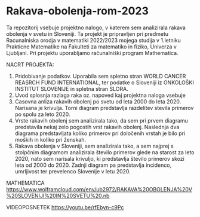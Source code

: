# Rakava-obolenja-rom-2023
Ta repozitorij vsebuje projektno nalogo, v katerem sem analizirala rakava obolenja v svetu in Sloveniji. Ta projekt je pripravljen pri predmetu Racunalniska orodja v matematiki 2022/2023 mojega studija v 1.letniku Prakticne Matematike na Fakulteti za matematiko in fiziko, Univerza v Ljubljani.
Pri projektu uporabljamo računalniški program Mathematica.

NACRT PROJEKTA:
1. Pridobivanje podatkov. Uporabila sem spletno stran WORLD CANCER REASRCH FUND INTERNATIONAL, ter podatke o Sloveniji iz ONKOLOŠKI INSTITUT SLOVENIJE in spletna stran SLORA.
2. Uvod splosnja razlaga raka oz. napoved kaj projektna naloga vsebuje
3. Casovna anliza rakavih obolenj po svetu od leta 2000 do leta 2020. Narisana je krivulja. Torni diagram predstavlja razdelitev stevila primerov po spolu za leto 2020.
4. Vrste rakavih obolenj sem analizirala tako, da sem pri prvem diagramu predstavila nekaj zelo pogostih vrst rakavih obolenj. Naslednja dva diagrama predstavljata koliko primerov pri določenih vrstah je bilo pri moških in koliko pri ženskah.
5. Rakava obolenja v Sloveniji, sem analizirala tako, a sem najprej s stolpčnim diagramom analizirala število primerov glede na starost za leto 2020, nato sem narisala krivuljo, ki predstavlja število primerov skozi leta od 2000 do 2020. Zadnji diagram pa predstavlja incidenco, umrljivost ter prevelenco Slovenije v letu 2020.

MATHEMATICA
https://www.wolframcloud.com/env/ub2972/RAKAVA%20OBOLENJA%20V%20SLOVENIJI%20IN%20SVETU%20.nb

VIDEOPOSNETEK
https://youtu.be/rfEbyn-c9Pc
